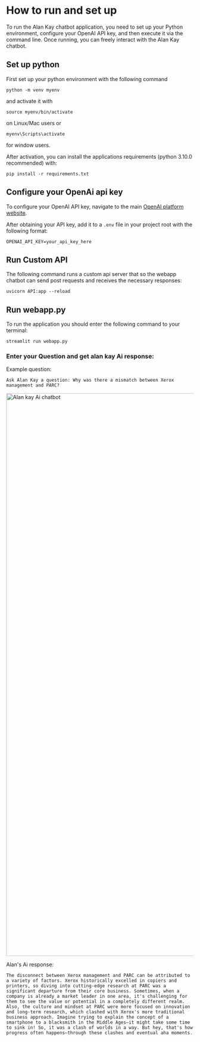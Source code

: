 # How to run and set up
To run the Alan Kay chatbot application, you need to set up your Python environment, configure your OpenAI API key, and then execute it via the command line. Once running, you can freely interact with the Alan Kay chatbot.
## Set up python
First set up your python environment with the following command
```
python -m venv myenv
```
and activate it with
```
source myenv/bin/activate
```
on Linux/Mac users or 
```
myenv\Scripts\activate
```
for window users.

After activation, you can install the applications requirements (python 3.10.0 recommended) with:
```
pip install -r requirements.txt
```

## Configure your OpenAi api key

To configure your OpenAI API key, navigate to the main [OpenAI platform website](https://platform.openai.com/).

After obtaining your API key, add it to a `.env` file in your project root with the following format:
```
OPENAI_API_KEY=your_api_key_here
```

## Run Custom API
The following command runs a custom api server that so the webapp chatbot can send post requests and receives the necessary responses:
```
uvicorn API:app --reload
```

## Run webapp.py
To run the application you should enter the following command to your terminal:
```
streamlit run webapp.py
```

### Enter your Question and get alan kay Ai response:
Example question:
```
Ask Alan Kay a question: Why was there a mismatch between Xerox management and PARC?
```
<img width="1510" alt="Alan kay Ai chatbot" src="https://github.com/user-attachments/assets/7d736399-855a-4e5c-aa35-9b3b9e2231a1" />


Alan's Ai response:
```
The disconnect between Xerox management and PARC can be attributed to a variety of factors. Xerox historically excelled in copiers and printers, so diving into cutting-edge research at PARC was a significant departure from their core business. Sometimes, when a company is already a market leader in one area, it's challenging for them to see the value or potential in a completely different realm. Also, the culture and mindset at PARC were more focused on innovation and long-term research, which clashed with Xerox's more traditional business approach. Imagine trying to explain the concept of a smartphone to a blacksmith in the Middle Ages—it might take some time to sink in! So, it was a clash of worlds in a way. But hey, that's how progress often happens—through these clashes and eventual aha moments.
```


